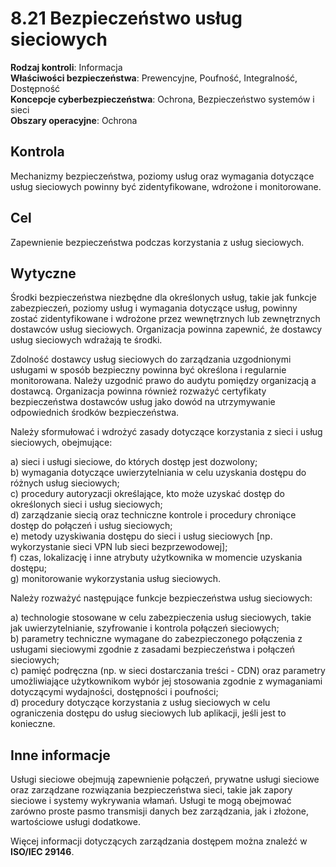 # 8.21 Bezpieczeństwo usług sieciowych

**Rodzaj kontroli**: Informacja  
**Właściwości bezpieczeństwa**: Prewencyjne, Poufność, Integralność, Dostępność  
**Koncepcje cyberbezpieczeństwa**: Ochrona, Bezpieczeństwo systemów i sieci  
**Obszary operacyjne**: Ochrona

## Kontrola

Mechanizmy bezpieczeństwa, poziomy usług oraz wymagania dotyczące usług sieciowych powinny być zidentyfikowane, wdrożone i monitorowane.

## Cel

Zapewnienie bezpieczeństwa podczas korzystania z usług sieciowych.

## Wytyczne

Środki bezpieczeństwa niezbędne dla określonych usług, takie jak funkcje zabezpieczeń, poziomy usług i wymagania dotyczące usług, powinny zostać zidentyfikowane i wdrożone przez wewnętrznych lub zewnętrznych dostawców usług sieciowych. Organizacja powinna zapewnić, że dostawcy usług sieciowych wdrażają te środki.

Zdolność dostawcy usług sieciowych do zarządzania uzgodnionymi usługami w sposób bezpieczny powinna być określona i regularnie monitorowana. Należy uzgodnić prawo do audytu pomiędzy organizacją a dostawcą. Organizacja powinna również rozważyć certyfikaty bezpieczeństwa dostawców usług jako dowód na utrzymywanie odpowiednich środków bezpieczeństwa.

Należy sformułować i wdrożyć zasady dotyczące korzystania z sieci i usług sieciowych, obejmujące:

a) sieci i usługi sieciowe, do których dostęp jest dozwolony;  
b) wymagania dotyczące uwierzytelniania w celu uzyskania dostępu do różnych usług sieciowych;  
c) procedury autoryzacji określające, kto może uzyskać dostęp do określonych sieci i usług sieciowych;  
d) zarządzanie siecią oraz techniczne kontrole i procedury chroniące dostęp do połączeń i usług sieciowych;  
e) metody uzyskiwania dostępu do sieci i usług sieciowych [np. wykorzystanie sieci VPN lub sieci bezprzewodowej];  
f) czas, lokalizację i inne atrybuty użytkownika w momencie uzyskania dostępu;  
g) monitorowanie wykorzystania usług sieciowych.

Należy rozważyć następujące funkcje bezpieczeństwa usług sieciowych:

a) technologie stosowane w celu zabezpieczenia usług sieciowych, takie jak uwierzytelnianie, szyfrowanie i kontrola połączeń sieciowych;  
b) parametry techniczne wymagane do zabezpieczonego połączenia z usługami sieciowymi zgodnie z zasadami bezpieczeństwa i połączeń sieciowych;  
c) pamięć podręczna (np. w sieci dostarczania treści - CDN) oraz parametry umożliwiające użytkownikom wybór jej stosowania zgodnie z wymaganiami dotyczącymi wydajności, dostępności i poufności;  
d) procedury dotyczące korzystania z usług sieciowych w celu ograniczenia dostępu do usług sieciowych lub aplikacji, jeśli jest to konieczne.

## Inne informacje

Usługi sieciowe obejmują zapewnienie połączeń, prywatne usługi sieciowe oraz zarządzane rozwiązania bezpieczeństwa sieci, takie jak zapory sieciowe i systemy wykrywania włamań. Usługi te mogą obejmować zarówno proste pasmo transmisji danych bez zarządzania, jak i złożone, wartościowe usługi dodatkowe.

Więcej informacji dotyczących zarządzania dostępem można znaleźć w **ISO/IEC 29146**.
